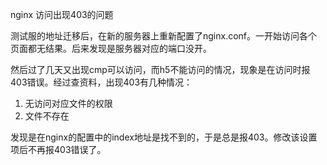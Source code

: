 nginx 访问出现403的问题

测试服的地址迁移后，在新的服务器上重新配置了nginx.conf。一开始访问各个页面都无结果。后来发现是服务器对应的端口没开。

然后过了几天又出现cmp可以访问，而h5不能访问的情况，现象是在访问时报403错误。经过查资料，出现403有几种情况：
1. 无访问对应文件的权限
2. 文件不存在

发现是在nginx的配置中的index地址是找不到的，于是总是报403。修改该设置项后不再报403错误了。